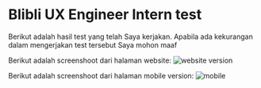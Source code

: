 
# Blibli UX Engineer Intern test

Berikut adalah hasil test yang telah Saya kerjakan. Apabila ada kekurangan dalam mengerjakan test tersebut Saya mohon maaf

Berikut adalah screenshoot dari halaman website:
![website version](https://user-images.githubusercontent.com/82797040/177793613-cf5566a8-4468-4f8f-b8e9-d87500f3673d.png)

Berikut adalah screenshoot dari halaman mobile version:
![mobile](https://user-images.githubusercontent.com/82797040/177793721-b5b82c1d-f03e-4213-9c87-db55841dc6a2.png)

